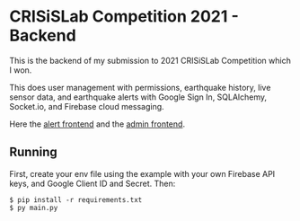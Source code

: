 # CRISiSLab Competition 2021 - Backend

This is the backend of my submission to 2021 CRISiSLab Competition which I won.

This does user management with permissions, earthquake history, live sensor
data, and earthquake alerts with Google Sign In, SQLAlchemy, Socket.io, and
Firebase cloud messaging.

Here the [alert frontend](https://github.com/ben476/crisislab-competition-alert-frontend) and the [admin frontend](https://github.com/ben476/crisislab-competition-admin-frontend).

## Running

First, create your env file using the example with your own Firebase API keys,
and Google Client ID and Secret. Then:

```console
$ pip install -r requirements.txt
$ py main.py
```
